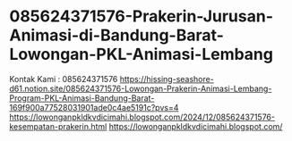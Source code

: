 # 085624371576-Prakerin-Jurusan-Animasi-di-Bandung-Barat-Lowongan-PKL-Animasi-Lembang
Kontak Kami : 085624371576  https://hissing-seashore-d61.notion.site/085624371576-Lowongan-Prakerin-Animasi-Lembang-Program-PKL-Animasi-Bandung-Barat-169f900a77528031901ade0c4ae5191c?pvs=4  https://lowonganpkldkvdicimahi.blogspot.com/2024/12/085624371576-kesempatan-prakerin.html  https://lowonganpkldkvdicimahi.blogspot.com/
